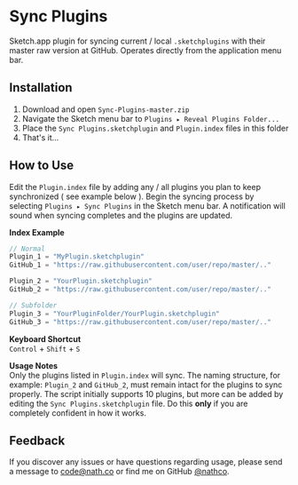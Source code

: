 # Sync Plugins
Sketch.app plugin for syncing current / local `.sketchplugins` with their master raw version at GitHub. Operates directly from the application menu bar.

## Installation
1. Download and open `Sync-Plugins-master.zip`
2. Navigate the Sketch menu bar to `Plugins ▸ Reveal Plugins Folder...`
3. Place the `Sync Plugins.sketchplugin` and `Plugin.index` files in this folder
4. That's it...

## How to Use 
Edit the `Plugin.index` file by adding any / all plugins you plan to keep synchronized ( see example below ). Begin the syncing process by selecting `Plugins ▸ Sync Plugins` in the Sketch menu bar. A notification will sound when syncing completes and the plugins are updated.
 
**Index Example**

```Javascript
// Normal
Plugin_1 = "MyPlugin.sketchplugin"
GitHub_1 = "https://raw.githubusercontent.com/user/repo/master/.."

Plugin_2 = "YourPlugin.sketchplugin"
GitHub_2 = "https://raw.githubusercontent.com/user/repo/master/.."

// Subfolder
Plugin_3 = "YourPluginFolder/YourPlugin.sketchplugin"
GitHub_3 = "https://raw.githubusercontent.com/user/repo/master/.."
```

**Keyboard Shortcut**  
 `Control` + `Shift` + `S`
 
**Usage Notes**  
Only the plugins listed in `Plugin.index` will sync. The naming structure, for example: `Plugin_2` and `GitHub_2`, must remain intact for the plugins to sync properly. The script initially supports 10 plugins, but more can be added by editing the `Sync Plugins.sketchplugin` file. Do this **only** if you are completely confident in how it works.

## Feedback
If you discover any issues or have questions regarding usage, please send a message to [code@nath.co](mailto:code@nath.co) or find me on GitHub [@nathco](https://github.com/nathco).